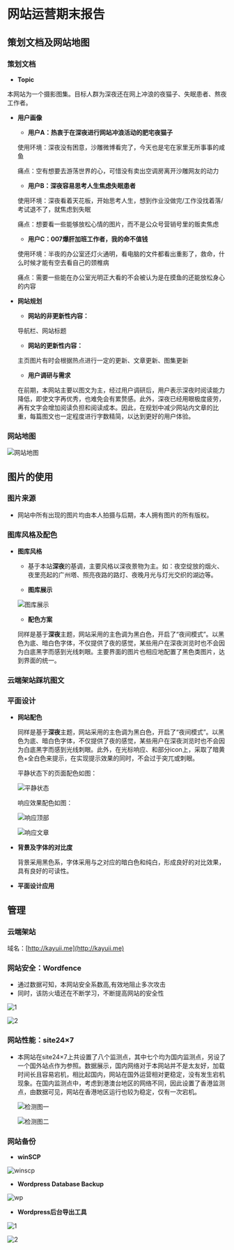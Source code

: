 # 网站运营期末报告

## 策划文档及网站地图

### **策划文档**

* **Topic**

本网站为一个摄影图集。目标人群为深夜还在网上冲浪的夜猫子、失眠患者、熬夜工作者。

* **用户画像**

  * **用户A：热衷于在深夜进行网站冲浪活动的肥宅夜猫子**

  使用环境：深夜没有困意，沙雕微博看完了，今天也是宅在家里无所事事的咸鱼

  痛点：空有想要去游荡世界的心，可惜没有卖出空调房离开沙雕网友的动力

  * **用户B：深夜容易思考人生焦虑失眠患者**

  使用环境：深夜看着天花板，开始思考人生，想到作业没做完/工作没找着落/考试退不了，就焦虑到失眠

  痛点：想要看一些能够放松心情的图片，而不是公众号营销号里的贩卖焦虑

  * **用户C：007爆肝加班工作者，我的命不值钱**
 
   使用环境：半夜的办公室还灯火通明，看电脑的文件都看出重影了，救命，什么时候才能有空去看自己的颈椎病

   痛点：需要一些能在办公室光明正大看的不会被认为是在摸鱼的还能放松身心的内容

* **网站规划**

  * **网站的非更新性内容：**

   导航栏、网站标题

  * **网站的更新性内容：**

   主页图片有时会根据热点进行一定的更新、文章更新、图集更新

  * **用户调研与需求**

   在前期，本网站主要以图文为主，经过用户调研后，用户表示深夜时阅读能力降低，即使文字再优秀，也难免会有累赘感。此外，深夜已经用眼极度疲劳，再有文字会增加阅读负担和阅读成本。因此，在规划中减少网站内文章的比重，每篇图文也一定程度进行字数精简，以达到更好的用户体验。
   
### **网站地图**
   
![网站地图](https://image.135editor.com/files/users/126/1261920/201906/BjXSjr3P_3DPs.jpg)


## 图片的使用

### 图片来源

* 网站中所有出现的图片均由本人拍摄与后期，本人拥有图片的所有版权。

### 图库风格及配色

* **图库风格**

  * 基于本站**深夜**的基调，主要风格以深夜景物为主。如：夜空绽放的烟火、夜里亮起的广州塔、照亮夜路的路灯、夜晚月光与灯光交织的湖边等。
  
  * **图库展示**
  
  ![图库展示](https://image.135editor.com/files/users/126/1261920/201906/eLpfyrnj_5gCg.png)
  
  * **配色方案**

   同样是基于**深夜**主题，网站采用的主色调为黑白色，开启了“夜间模式”。以黑色为底、暗白色字体，不仅提供了夜的感觉，某些用户在深夜浏览时也不会因为白底黑字而感到光线刺眼。主要界面的图片也相应地配置了黑色类图片，达到界面的统一。
 
### 云端架站踩坑图文

### 平面设计

* **网站配色**

   同样是基于**深夜**主题，网站采用的主色调为黑白色，开启了“夜间模式”。以黑色为底、暗白色字体，不仅提供了夜的感觉，某些用户在深夜浏览时也不会因为白底黑字而感到光线刺眼。此外，在光标响应、和部分icon上，采取了暗黄色+全白色来提示，在实现提示效果的同时，不会过于突兀或刺眼。
   
  平静状态下的页面配色如图：
   
   ![平静状态](https://image.135editor.com/files/users/126/1261920/201906/BjAbEPqI_Jmc8.png)
   
   响应效果配色如图：
   
   ![响应顶部](https://image.135editor.com/files/users/126/1261920/201906/BjU5FA4f_bNd6.png)
   
   ![响应文章](https://image.135editor.com/files/users/126/1261920/201906/KZePf2Xk_ecIh.png)

* **背景及字体的对比度**

  背景采用黑色系，字体采用与之对应的暗白色和纯白，形成良好的对比效果，具有良好的可读性。
  
* **平面设计应用**


## 管理

### 云端架站

  域名：[http://kayuii.me](http://kayuii.me)
  
### 网站安全：Wordfence

* 通过数据可知，本网站安全系数高,有效地阻止多次攻击
* 同时，该防火墙还在不断学习，不断提高网站的安全性

![1](https://image.135editor.com/files/users/126/1261920/201906/aaRSDaPB_8QdB.png)

![2](https://image.135editor.com/files/users/126/1261920/201906/dPzMsIQs_67LZ.png)

### 网站性能：site24×7

* 本网站在site24×7上共设置了八个监测点，其中七个均为国内监测点，另设了一个国外站点作为参照。数据展示，国内网络对于本网站并不是太友好，加载时间长且容易宕机，相比起国内，网站在国外运营相对更稳定，没有发生宕机现象。在国内监测点中，考虑到港澳台地区的网络不同，因此设置了香港监测点，由数据可见，网站在香港地区运行也较为稳定，仅有一次宕机。

  ![检测图一](https://image.135editor.com/files/users/126/1261920/201906/P6jSJUZA_AJFB.png)
  
  ![检测图二](https://image.135editor.com/files/users/126/1261920/201906/vHmcxcfU_TjWG.png)
  
### 网站备份

* **winSCP**

![winscp](https://image.135editor.com/files/users/126/1261920/201906/dW9Gnfdu_v4Od.png)

* **Wordpress Database Backup**

![wp](https://image.135editor.com/files/users/126/1261920/201906/PfOK8BRA_J8rz.png)

* **Wordpress后台导出工具**

![1](https://image.135editor.com/files/users/126/1261920/201906/kDrBJgdu_AyKz.png)

![2](https://image.135editor.com/files/users/126/1261920/201906/wFNC6eFq_8hmx.png)
